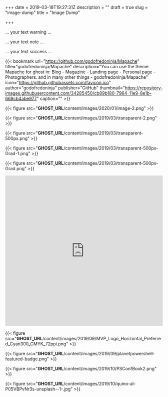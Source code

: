 +++
date = 2019-03-18T19:27:31Z
description = ""
draft = true
slug = "image-dump"
title = "Image Dump"

+++


<p class="warning"> ... your text warning ... </p>

<p class="note"> ... your text note ... </p>

<p class="success"> ... your text success ... </p>

{{< bookmark url="https://github.com/godofredoninja/Mapache" title="godofredoninja/Mapache" description="You can use the theme Mapache for ghost in: Blog - Magazine - Landing page - Personal page - Photographers. and in many other things - godofredoninja/Mapache" icon="https://github.githubassets.com/favicon.ico" author="godofredoninja" publisher="GitHub" thumbnail="https://repository-images.githubusercontent.com/34285450/cb89b180-7964-11e9-8e1b-669cb4abe977" caption="" >}}

{{< figure src="__GHOST_URL__/content/images/2020/01/image-2.png" >}}

{{< figure src="__GHOST_URL__/content/images/2019/03/transparent-2.png" >}}





{{< figure src="__GHOST_URL__/content/images/2019/03/transparent-500px.png" >}}

{{< figure src="__GHOST_URL__/content/images/2019/03/transparent-500px-Grad-1.png" >}}

{{< figure src="__GHOST_URL__/content/images/2019/03/transparent-500px-Grad.png" >}}

<iframe width="640px" height= "480px" src= "https://forms.office.com/Pages/ResponsePage.aspx?id=dsx9HB8bR0Sh6XcQNzIiejoxMNVjoH1AqgOqRS2Ez5NUQ1o5Wks0SEtONUM2Tk5UTVFPWkZMMjBSRy4u&embed=true" frameborder= "0" marginwidth= "0" marginheight= "0" style= "border: none; max-width:100%; max-height:100vh" allowfullscreen webkitallowfullscreen mozallowfullscreen msallowfullscreen> </iframe>

{{< figure src="__GHOST_URL__/content/images/2019/09/MVP_Logo_Horizontal_Preferred_Cyan300_CMYK_72ppi.png" >}}

{{< figure src="__GHOST_URL__/content/images/2019/09/planetpowershell-featured-badge.png" >}}

{{< figure src="__GHOST_URL__/content/images/2019/10/PSConfBook2.png" >}}

{{< figure src="__GHOST_URL__/content/images/2019/10/quino-al-P05VBPvNr3s-unsplash--1-.jpg" >}}



